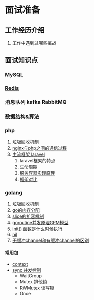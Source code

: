 # 面试准备

## 工作经历介绍
1. 工作中遇到过哪些挑战


## 面试知识点

### MySQL
### [Redis](redis/redis.md)
### 消息队列 kafka RabbitMQ
### 数据结构&算法
### php
1. 垃圾回收机制
2. [nginx与php之间的通信过程](PHP/nginx与php之间的通信过程.md)
3. [主流框架 laravel](PHP/laravel知识点.md)
    1. laravel框架的特点
    2. 生命周期
    3. [服务容器实现原理](PHP/laravel知识点.md) 
    4. [框架对比](PHP/laravel知识点.md)
### [golang](./golang)
1. [垃圾回收机制](golang/go的垃圾回收机制.md)
2. [go的内存分配](golang/go的内存分配.md)
3. [slice的扩容机制](golang/go的扩容机制.md)
4. [goroutine并发原理GPM模型](golang/goroutine.md)
5. [init() 函数是什么时候执行](golang/go细节.md)
6. [nil](golang/go——nil.md)
7. [无缓冲channel和有缓冲channel的区别](golang/channel.md)
#### 常用包
- [context](golang/context.md)
- [sync 并发控制](golang/Sync包.md)
    - WaitGroup 
    - Mutex   排他锁
    - RWMutex 读写锁
    - Once

